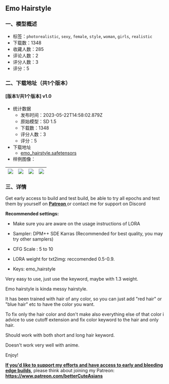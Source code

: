 ## Emo Hairstyle
### 一、模型概述

- 标签：`photorealistic`, `sexy`, `female`, `style`, `woman`, `girls`, `realistic`
- 下载数：1348
- 收藏人数：285
- 评论人数：2
- 评分人数：3
- 评分：5

### 二、下载地址（共1个版本）

#### [版本1/共1个版本] v1.0

- 统计数据
  - 发布时间：2023-05-22T14:58:02.879Z
  - 原始模型：SD 1.5
  - 下载数：1348
  - 评分人数：3
  - 评分：5
- 下载地址
  - [emo_hairstyle.safetensors](https://civitai.com/api/download/models/77928)
- 样例图像：

| <img src="https://image.civitai.com/xG1nkqKTMzGDvpLrqFT7WA/86975171-f0fa-46b5-85f9-c1f89cbd4020/width=450/873702.jpeg" /> | <img src="https://image.civitai.com/xG1nkqKTMzGDvpLrqFT7WA/2224bb5e-c041-4365-9654-1f051a1b7b45/width=450/873710.jpeg" /> | <img src="https://image.civitai.com/xG1nkqKTMzGDvpLrqFT7WA/5785c433-ab32-493e-bab3-b16a120d3475/width=450/873701.jpeg" /> | <img src="https://image.civitai.com/xG1nkqKTMzGDvpLrqFT7WA/bc95cbf9-6f91-4bb8-acf0-c82dfa925f18/width=450/873703.jpeg" /> |
| ---- | ---- | ---- | ---- |


### 三、详情
<p>Get early access to build and test build, be able to try all epochs and test them by yourself on <a target="_blank" rel="ugc" href="https://www.patreon.com/betterCuteAsians"><strong>Patreon </strong></a>or contact me for support on Discord</p><p></p><p><strong>Recommended settings:</strong></p><ul><li><p>Make sure you are aware on the usage instructions of LORA</p></li><li><p>Sampler: DPM++ SDE Karras (Recommended for best quality, you may try other samplers)</p></li><li><p>CFG Scale : 5 to 10</p></li><li><p>LORA weight for txt2img: reccomended 0.5-0.9.</p></li><li><p>Keys: emo_hairstyle</p></li></ul><p></p><p>Very easy to use, just use the keyword, maybe with 1.3 weight.</p><p></p><p>Emo hairstyle is kinda messy hairstyle.</p><p></p><p>It has been trained with hair of any color, so you can just add "red hair" or "blue hair" etc to have the color you want. </p><p>To fix only the hair color and don't make also everything else of that color i advice to use cutoff extension and fix color keyword to the hair and only hair.</p><p>Should work with both short and long hair keyword.</p><p></p><p>Doesn't work very well with anime.</p><p></p><p>Enjoy!</p><p></p><p><strong><u>If you'd like to support my efforts and have access to early and bleeding edge builds</u></strong>, please think about joining my Patreon: <a target="_blank" rel="ugc" href="https://www.patreon.com/betterCuteAsians"><strong>https://www.patreon.com/betterCuteAsians</strong></a></p>